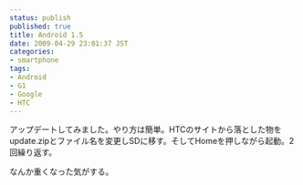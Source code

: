 ```yaml
---
status: publish
published: true
title: Android 1.5
date: 2009-04-29 23:01:37 JST
categories:
- smartphone
tags:
- Android
- G1
- Google
- HTC
---
```

アップデートしてみました。やり方は簡単。HTCのサイトから落とした物をupdate.zipとファイル名を変更しSDに移す。そしてHomeを押しながら起動。2回繰り返す。

なんか重くなった気がする。
